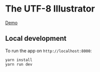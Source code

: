# The UTF-8 Illustrator
[Demo](https://davidxcheng.github.io/utf-8-illustrator/)

## Local development
To run the app on `http://localhost:8000`:

```
yarn install
yarn run dev
```
